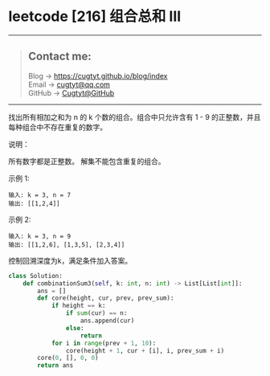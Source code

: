 # leetcode [216] 组合总和 III

---
> ## Contact me:
> Blog -> <https://cugtyt.github.io/blog/index>  
> Email -> <cugtyt@qq.com>  
> GitHub -> [Cugtyt@GitHub](https://github.com/Cugtyt)

---

找出所有相加之和为 n 的 k 个数的组合。组合中只允许含有 1 - 9 的正整数，并且每种组合中不存在重复的数字。

说明：

所有数字都是正整数。
解集不能包含重复的组合。

示例 1:
```
输入: k = 3, n = 7
输出: [[1,2,4]]
```

示例 2:
```
输入: k = 3, n = 9
输出: [[1,2,6], [1,3,5], [2,3,4]]
```

控制回溯深度为k，满足条件加入答案。

``` python
class Solution:
    def combinationSum3(self, k: int, n: int) -> List[List[int]]:
        ans = []
        def core(height, cur, prev, prev_sum):
            if height == k:
                if sum(cur) == n:
                    ans.append(cur)
                else:
                    return
            for i in range(prev + 1, 10):
                core(height + 1, cur + [i], i, prev_sum + i)
        core(0, [], 0, 0)
        return ans
```